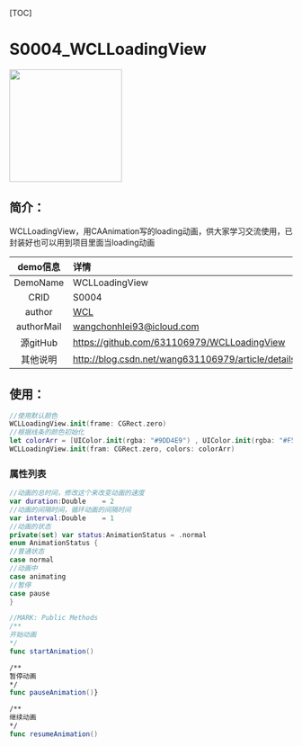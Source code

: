 [TOC]
# S0004_WCLLoadingView
<img src="https://camo.githubusercontent.com/a6eec93a26efa4b006ccddafcc132871e6a8a514/687474703a2f2f696d672e626c6f672e6373646e2e6e65742f3230313630393038313632333236353330" width=200 />

## 简介：
WCLLoadingView，用CAAnimation写的loading动画，供大家学习交流使用，已封装好也可以用到项目里面当loading动画

| demo信息    | 详情                      |
|:-----------:|:--------------------------|
| DemoName    | WCLLoadingView            |
| CRID        | S0004                     |
| author      | [WCL](https://github.com/631106979) |
| authorMail  | wangchonhlei93@icloud.com |
| 源gitHub    | https://github.com/631106979/WCLLoadingView |
| 其他说明    | http://blog.csdn.net/wang631106979/article/details/52473985 |

## 使用：

```swift
//使用默认颜色
WCLLoadingView.init(frame: CGRect.zero)
//根据线条的颜色初始化
let colorArr = [UIColor.init(rgba: "#9DD4E9") , UIColor.init(rgba: "#F5BD58"),  UIColor.init(rgba: "#FF317E") , UIColor.init(rgba: "#6FC9B5")]
WCLLoadingView.init(fram: CGRect.zero, colors: colorArr)
```

### 属性列表

```swift
//动画的总时间，修改这个来改变动画的速度
var duration:Double    = 2
//动画的间隔时间，循环动画的间隔时间
var interval:Double    = 1
//动画的状态
private(set) var status:AnimationStatus = .normal
enum AnimationStatus {
//普通状态
case normal
//动画中
case animating
//暂停
case pause
}

//MARK: Public Methods
/**
开始动画
*/
func startAnimation()

/**
暂停动画
*/
func pauseAnimation()}

/**
继续动画
*/
func resumeAnimation()
```
